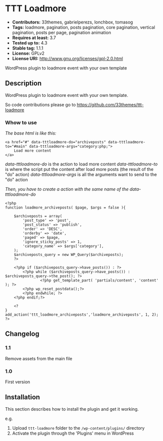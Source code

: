 # TTT Loadmore

* **Contributors:** 33themes, gabrielperezs, lonchbox, tomasog
* **Tags:** loadmore, pagination, posts pagination, core pagination, vertical pagination, posts per page, pagination animation
* **Requires at least:** 3.7
* **Tested up to:** 4.3
* **Stable tag:** 1.1.1
* **License:** GPLv2
* **License URI:** http://www.gnu.org/licenses/gpl-2.0.html


WordPress plugin to loadmore event with your own template

## Description ##

WordPress plugin to loadmore event with your own template.

So code contributions please go to https://github.com/33themes/ttt-loadmore

### Whow to use ###

*The base html is like this:*

```
<a href="#" data-tttloadmore-do="archiveposts" data-tttloadmore-to="#main" data-tttloadmore-args="category:php;">
    Load more content
</a>
```

*data-tttloadmore-do* is the action to load more content
*data-tttloadmore-to* is where the script put the content after load more posts (the result of the "do" action)
*data-tttloadmore-args* is all the arguments want to send to the "do" action

*Then, you have to create a action with the same name of the data-tttloadmore-do*

``` 
<?php
function loadmore_archiveposts( $page, $args = false ){

    $archiveposts = array(
        'post_type' => 'post',
        'post_status' => 'publish',
        'order' => 'DESC',
        'orderby' => 'date',
        'paged' => $page,
        'ignore_sticky_posts' => 1,
        'category_name' => $args['category'],
    );
    $archiveposts_query = new WP_Query($archiveposts);
    ?>

    <?php if ($archiveposts_query->have_posts()) : ?>
        <?php while ($archiveposts_query->have_posts()) : $archiveposts_query->the_post(); ?>
                <?php get_template_part( 'partials/content', 'content' ); ?>
        <?php wp_reset_postdata();?>
        <?php endwhile; ?>
    <?php endif;?>
    
    <?
}
add_action('ttt_loadmore_archiveposts','loadmore_archiveposts', 1, 2);
?>
``` 

## Changelog ##

### 1.1 ###
Remove assets from the main file

### 1.0 ###
First version

## Installation ##

This section describes how to install the plugin and get it working.

e.g.

1. Upload `ttt-loadmore` folder to the `/wp-content/plugins/` directory
1. Activate the plugin through the 'Plugins' menu in WordPress

